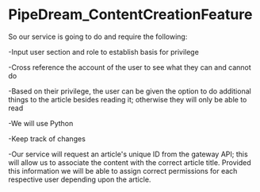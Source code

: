 # PipeDream_ContentCreationFeature
So our service is going to do and require the following:

-Input user section and role to establish basis for privilege

-Cross reference the account of the user to see what they can and cannot do

-Based on their privilege, the user can be given the option to do
additional things to the article besides reading it; otherwise they will only be able to read

-We will use Python 

-Keep track of changes 

-Our service will request an article's unique ID from the gateway API; this will allow us to associate the content with the correct article title. Provided this information we will be able to assign correct permissions for each respective user depending upon the article.   
